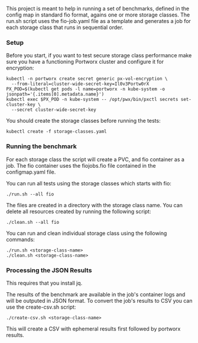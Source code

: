 This project is meant to help in running a set of benchmarks, defined in the config map in standard fio format, agains one or more storage classes. The run.sh script uses the fio-job.yaml file as a template and generates a job for each storage class that runs in sequential order. 

### Setup

Before you start, if you want to test secure storage class performance make sure you have a functioning Portworx cluster and configure it for encryption:
```
kubectl -n portworx create secret generic px-vol-encryption \
  --from-literal=cluster-wide-secret-key=Il0v3Portw0rX
PX_POD=$(kubectl get pods -l name=portworx -n kube-system -o jsonpath='{.items[0].metadata.name}')
kubectl exec $PX_POD -n kube-system -- /opt/pwx/bin/pxctl secrets set-cluster-key \
  --secret cluster-wide-secret-key
```
You should create the storage classes before running the tests:

```
kubectl create -f storage-classes.yaml
```

### Running the benchmark

For each storage class the script will create a PVC, and fio container as a job. The fio container uses the fiojobs.fio file contained in the configmap.yaml file.

You can run all tests using the storage classes which starts with fio:
```
./run.sh --all fio
```

The files are created in a directory with the storage class name. You can delete all resources created by running the following script:
```
./clean.sh --all fio 
```

You can run and clean individual storage class using the following commands:
```
./run.sh <storage-class-name>
./clean.sh <storage-class-name>
```

### Processing the JSON Results

This requires that you install jq.

The results of the benchmark are available in the job's container logs and will be outputed in JSON format. To convert the job's results to CSV you can use the create-csv.sh script:

```
./create-csv.sh <storage-class-name>
```

This will create a CSV with ephemeral results first followed by portworx results.



